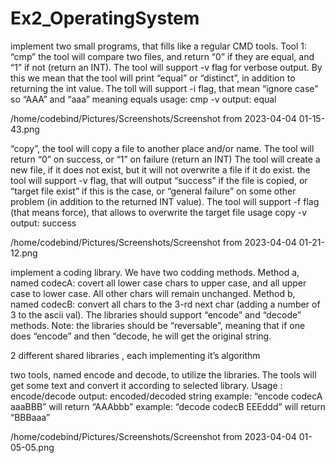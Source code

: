 # Ex2_OperatingSystem

implement two small programs, that fills like a regular CMD tools.
Tool 1: “cmp”
the tool will compare two files, and return “0” if they are equal, and “1” if not (return an INT).
The tool will support -v flag for verbose output. By this we mean that the tool will print “equal” or
“distinct”, in addition to returning the int value.
The toll will support -i flag, that mean “ignore case” so “AAA” and “aaa” meaning equals
usage: cmp <file1> <file2> -v
output: equal

/home/codebind/Pictures/Screenshots/Screenshot from 2023-04-04 01-15-43.png



“copy”, the tool will copy a file to another place and/or name.
The tool will return “0” on success, or “1” on failure (return an INT)
The tool will create a new file, if it does not exist, but it will not overwrite a file if it do exist.
the tool will support -v flag, that will output “success” if the file is copied, or “target file exist” if this is
the case, or “general failure” on some other problem (in addition to the returned INT value).
The tool will support -f flag (that means force), that allows to overwrite the target file
usage copy <file1> <file2> -v
output: success

/home/codebind/Pictures/Screenshots/Screenshot from 2023-04-04 01-21-12.png




implement a coding library. We have two codding methods.
Method a, named codecA: covert all lower case chars to upper case, and all upper case to lower case.
All other chars will remain unchanged.
Method b, named codecB: convert all chars to the 3-rd next char (adding a number of 3 to the ascii
val).
The libraries should support “encode” and “decode” methods.
Note: the libraries should be “reversable”, meaning that if one does “encode” and then “decode, he will
get the original string.

2 different shared libraries , each implementing it’s algorithm


two tools, named encode and decode, to utilize the libraries. The tools will get some text and
convert it according to selected library.
Usage : encode/decode <codec> <message>
output: encoded/decoded string
example: “encode codecA aaaBBB” will return “AAAbbb”
example: “decode codecB EEEddd” will return “BBBaaa”


/home/codebind/Pictures/Screenshots/Screenshot from 2023-04-04 01-05-05.png

